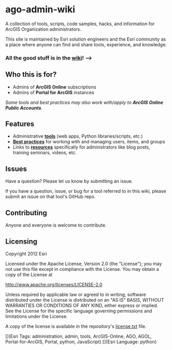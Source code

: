 # ago-admin-wiki

A collection of tools, scripts, code samples, hacks, and information for ArcGIS Organization administrators.

This site is maintained by Esri solution engineers and the Esri community as a place where anyone can find and share tools, experience, and knowledge.

### All the good stuff is in the [wiki](https://github.com/oevans/AGOadmin/wiki)! -->

## Who this is for?

* Admins of **ArcGIS Online** subscriptions
* Admins of **Portal for ArcGIS** instances

_Some tools and best practices may also work with/apply to **ArcGIS Online Public Accounts**_.

## Features
* Administrative [**tools**](https://github.com/oevans/ago-admin-wiki/wiki/Tools) (web apps, Python libraries/scripts, etc.)
* [**Best practices**](https://github.com/oevans/ago-admin-wiki/wiki/Best-practices) for working with and managing users, items, and groups
* Links to [**resources**](https://github.com/oevans/AGOadmin/wiki/Resources) specifically for administrators like blog posts, training seminars, videos, etc.

## Issues

Have a question?  Please let us know by submitting an issue.

If you have a question, issue, or bug for a tool referred to in this wiki, please submit an issue on that tool's GitHub repo.

## Contributing

Anyone and everyone is welcome to contribute. 

## Licensing
Copyright 2012 Esri

Licensed under the Apache License, Version 2.0 (the "License");
you may not use this file except in compliance with the License.
You may obtain a copy of the License at

   http://www.apache.org/licenses/LICENSE-2.0

Unless required by applicable law or agreed to in writing, software
distributed under the License is distributed on an "AS IS" BASIS,
WITHOUT WARRANTIES OR CONDITIONS OF ANY KIND, either express or implied.
See the License for the specific language governing permissions and
limitations under the License.

A copy of the license is available in the repository's [license.txt](https://github.com/Esri/ago-admin-wiki/blob/master/license.txt) file.

[](Esri Tags: administration, admin, tools, ArcGIS-Online, AGO, AGOL, Portal-for-ArcGIS, Portal, python, JavaScript)
[](Esri Language: python)

